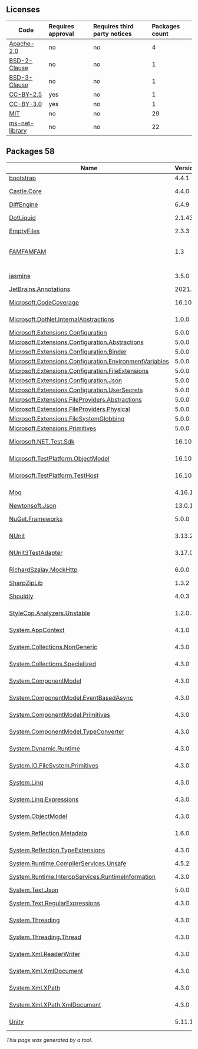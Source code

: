 Licenses
--------
	
|Code|Requires approval|Requires third party notices|Packages count|
|----------|:----|:----|:----|
|[Apache-2.0](licenses/apache-2.0)|no|no|4|
|[BSD-2-Clause](licenses/bsd-2-clause)|no|no|1|
|[BSD-3-Clause](licenses/bsd-3-clause)|no|no|1|
|[CC-BY-2.5](licenses/cc-by-2.5)|yes|no|1|
|[CC-BY-3.0](licenses/cc-by-3.0)|yes|no|1|
|[MIT](licenses/mit)|no|no|29|
|[ms-net-library](licenses/ms-net-library)|no|no|22|



Packages 58
--------

|Name|Version|Source|License|Used by|
|----------|:----|:----|:----|:----|
|[bootstrap](packages/npmjs.com/bootstrap/4.4.1)|4.4.1|[npmjs.com](https://www.npmjs.com/package/bootstrap/v/4.4.1)|[MIT](licenses/mit)|ThirdPartyLibraries|
|[Castle.Core](packages/nuget.org/castle.core/4.4.0)|4.4.0|[nuget.org](https://www.nuget.org/packages/Castle.Core/4.4.0)|[Apache-2.0](licenses/apache-2.0)|ThirdPartyLibraries internal|
|[DiffEngine](packages/nuget.org/diffengine/6.4.9)|6.4.9|[nuget.org](https://www.nuget.org/packages/DiffEngine/6.4.9)|[MIT](licenses/mit)|ThirdPartyLibraries|
|[DotLiquid](packages/nuget.org/dotliquid/2.1.436)|2.1.436|[nuget.org](https://www.nuget.org/packages/DotLiquid/2.1.436)|[Apache-2.0](licenses/apache-2.0)|ThirdPartyLibraries|
|[EmptyFiles](packages/nuget.org/emptyfiles/2.3.3)|2.3.3|[nuget.org](https://www.nuget.org/packages/EmptyFiles/2.3.3)|[MIT](licenses/mit)|ThirdPartyLibraries|
|[FAMFAMFAM](packages/custom/famfamfam/1.3)|1.3|[custom](http://www.famfamfam.com/)|[CC-BY-2.5](licenses/cc-by-2.5) OR [CC-BY-3.0](licenses/cc-by-3.0)|ThirdPartyLibraries internal|
|[jasmine](packages/npmjs.com/jasmine/3.5.0)|3.5.0|[npmjs.com](https://www.npmjs.com/package/jasmine/v/3.5.0)|[MIT](licenses/mit)|ThirdPartyLibraries internal|
|[JetBrains.Annotations](packages/nuget.org/jetbrains.annotations/2021.1.0)|2021.1.0|[nuget.org](https://www.nuget.org/packages/JetBrains.Annotations/2021.1.0)|[MIT](licenses/mit)|ThirdPartyLibraries|
|[Microsoft.CodeCoverage](packages/nuget.org/microsoft.codecoverage/16.10.0)|16.10.0|[nuget.org](https://www.nuget.org/packages/Microsoft.CodeCoverage/16.10.0)|[MIT](licenses/mit)|ThirdPartyLibraries internal|
|[Microsoft.DotNet.InternalAbstractions](packages/nuget.org/microsoft.dotnet.internalabstractions/1.0.0)|1.0.0|[nuget.org](https://www.nuget.org/packages/Microsoft.DotNet.InternalAbstractions/1.0.0)|[ms-net-library](licenses/ms-net-library)|ThirdPartyLibraries internal|
|[Microsoft.Extensions.Configuration](packages/nuget.org/microsoft.extensions.configuration/5.0.0)|5.0.0|[nuget.org](https://www.nuget.org/packages/Microsoft.Extensions.Configuration/5.0.0)|[MIT](licenses/mit)|ThirdPartyLibraries|
|[Microsoft.Extensions.Configuration.Abstractions](packages/nuget.org/microsoft.extensions.configuration.abstractions/5.0.0)|5.0.0|[nuget.org](https://www.nuget.org/packages/Microsoft.Extensions.Configuration.Abstractions/5.0.0)|[MIT](licenses/mit)|ThirdPartyLibraries|
|[Microsoft.Extensions.Configuration.Binder](packages/nuget.org/microsoft.extensions.configuration.binder/5.0.0)|5.0.0|[nuget.org](https://www.nuget.org/packages/Microsoft.Extensions.Configuration.Binder/5.0.0)|[MIT](licenses/mit)|ThirdPartyLibraries|
|[Microsoft.Extensions.Configuration.EnvironmentVariables](packages/nuget.org/microsoft.extensions.configuration.environmentvariables/5.0.0)|5.0.0|[nuget.org](https://www.nuget.org/packages/Microsoft.Extensions.Configuration.EnvironmentVariables/5.0.0)|[MIT](licenses/mit)|ThirdPartyLibraries|
|[Microsoft.Extensions.Configuration.FileExtensions](packages/nuget.org/microsoft.extensions.configuration.fileextensions/5.0.0)|5.0.0|[nuget.org](https://www.nuget.org/packages/Microsoft.Extensions.Configuration.FileExtensions/5.0.0)|[MIT](licenses/mit)|ThirdPartyLibraries|
|[Microsoft.Extensions.Configuration.Json](packages/nuget.org/microsoft.extensions.configuration.json/5.0.0)|5.0.0|[nuget.org](https://www.nuget.org/packages/Microsoft.Extensions.Configuration.Json/5.0.0)|[MIT](licenses/mit)|ThirdPartyLibraries|
|[Microsoft.Extensions.Configuration.UserSecrets](packages/nuget.org/microsoft.extensions.configuration.usersecrets/5.0.0)|5.0.0|[nuget.org](https://www.nuget.org/packages/Microsoft.Extensions.Configuration.UserSecrets/5.0.0)|[MIT](licenses/mit)|ThirdPartyLibraries|
|[Microsoft.Extensions.FileProviders.Abstractions](packages/nuget.org/microsoft.extensions.fileproviders.abstractions/5.0.0)|5.0.0|[nuget.org](https://www.nuget.org/packages/Microsoft.Extensions.FileProviders.Abstractions/5.0.0)|[MIT](licenses/mit)|ThirdPartyLibraries|
|[Microsoft.Extensions.FileProviders.Physical](packages/nuget.org/microsoft.extensions.fileproviders.physical/5.0.0)|5.0.0|[nuget.org](https://www.nuget.org/packages/Microsoft.Extensions.FileProviders.Physical/5.0.0)|[MIT](licenses/mit)|ThirdPartyLibraries|
|[Microsoft.Extensions.FileSystemGlobbing](packages/nuget.org/microsoft.extensions.filesystemglobbing/5.0.0)|5.0.0|[nuget.org](https://www.nuget.org/packages/Microsoft.Extensions.FileSystemGlobbing/5.0.0)|[MIT](licenses/mit)|ThirdPartyLibraries|
|[Microsoft.Extensions.Primitives](packages/nuget.org/microsoft.extensions.primitives/5.0.0)|5.0.0|[nuget.org](https://www.nuget.org/packages/Microsoft.Extensions.Primitives/5.0.0)|[MIT](licenses/mit)|ThirdPartyLibraries|
|[Microsoft.NET.Test.Sdk](packages/nuget.org/microsoft.net.test.sdk/16.10.0)|16.10.0|[nuget.org](https://www.nuget.org/packages/Microsoft.NET.Test.Sdk/16.10.0)|[MIT](licenses/mit)|ThirdPartyLibraries internal|
|[Microsoft.TestPlatform.ObjectModel](packages/nuget.org/microsoft.testplatform.objectmodel/16.10.0)|16.10.0|[nuget.org](https://www.nuget.org/packages/Microsoft.TestPlatform.ObjectModel/16.10.0)|[MIT](licenses/mit)|ThirdPartyLibraries internal|
|[Microsoft.TestPlatform.TestHost](packages/nuget.org/microsoft.testplatform.testhost/16.10.0)|16.10.0|[nuget.org](https://www.nuget.org/packages/Microsoft.TestPlatform.TestHost/16.10.0)|[MIT](licenses/mit)|ThirdPartyLibraries internal|
|[Moq](packages/nuget.org/moq/4.16.1)|4.16.1|[nuget.org](https://www.nuget.org/packages/Moq/4.16.1)|[BSD-3-Clause](licenses/bsd-3-clause)|ThirdPartyLibraries internal|
|[Newtonsoft.Json](packages/nuget.org/newtonsoft.json/13.0.1)|13.0.1|[nuget.org](https://www.nuget.org/packages/Newtonsoft.Json/13.0.1)|[MIT](licenses/mit)|ThirdPartyLibraries|
|[NuGet.Frameworks](packages/nuget.org/nuget.frameworks/5.0.0)|5.0.0|[nuget.org](https://www.nuget.org/packages/NuGet.Frameworks/5.0.0%2b42a8779499c1d1ed2488c2e6b9e2ee6ff6107766)|[Apache-2.0](licenses/apache-2.0)|ThirdPartyLibraries internal|
|[NUnit](packages/nuget.org/nunit/3.13.2)|3.13.2|[nuget.org](https://www.nuget.org/packages/NUnit/3.13.2)|[MIT](licenses/mit)|ThirdPartyLibraries internal|
|[NUnit3TestAdapter](packages/nuget.org/nunit3testadapter/3.17.0)|3.17.0|[nuget.org](https://www.nuget.org/packages/NUnit3TestAdapter/3.17.0)|[MIT](licenses/mit)|ThirdPartyLibraries internal|
|[RichardSzalay.MockHttp](packages/nuget.org/richardszalay.mockhttp/6.0.0)|6.0.0|[nuget.org](https://www.nuget.org/packages/RichardSzalay.MockHttp/6.0.0)|[MIT](licenses/mit)|ThirdPartyLibraries internal|
|[SharpZipLib](packages/nuget.org/sharpziplib/1.3.2)|1.3.2|[nuget.org](https://www.nuget.org/packages/SharpZipLib/1.3.2)|[MIT](licenses/mit)|ThirdPartyLibraries|
|[Shouldly](packages/nuget.org/shouldly/4.0.3)|4.0.3|[nuget.org](https://www.nuget.org/packages/Shouldly/4.0.3)|[BSD-2-Clause](licenses/bsd-2-clause)|ThirdPartyLibraries|
|[StyleCop.Analyzers.Unstable](packages/nuget.org/stylecop.analyzers.unstable/1.2.0.333)|1.2.0.333|[nuget.org](https://www.nuget.org/packages/StyleCop.Analyzers.Unstable/1.2.0.333)|[MIT](licenses/mit)|ThirdPartyLibraries internal|
|[System.AppContext](packages/nuget.org/system.appcontext/4.1.0)|4.1.0|[nuget.org](https://www.nuget.org/packages/System.AppContext/4.1.0)|[ms-net-library](licenses/ms-net-library)|ThirdPartyLibraries internal|
|[System.Collections.NonGeneric](packages/nuget.org/system.collections.nongeneric/4.3.0)|4.3.0|[nuget.org](https://www.nuget.org/packages/System.Collections.NonGeneric/4.3.0)|[ms-net-library](licenses/ms-net-library)|ThirdPartyLibraries internal|
|[System.Collections.Specialized](packages/nuget.org/system.collections.specialized/4.3.0)|4.3.0|[nuget.org](https://www.nuget.org/packages/System.Collections.Specialized/4.3.0)|[ms-net-library](licenses/ms-net-library)|ThirdPartyLibraries internal|
|[System.ComponentModel](packages/nuget.org/system.componentmodel/4.3.0)|4.3.0|[nuget.org](https://www.nuget.org/packages/System.ComponentModel/4.3.0)|[ms-net-library](licenses/ms-net-library)|ThirdPartyLibraries internal|
|[System.ComponentModel.EventBasedAsync](packages/nuget.org/system.componentmodel.eventbasedasync/4.3.0)|4.3.0|[nuget.org](https://www.nuget.org/packages/System.ComponentModel.EventBasedAsync/4.3.0)|[ms-net-library](licenses/ms-net-library)|ThirdPartyLibraries internal|
|[System.ComponentModel.Primitives](packages/nuget.org/system.componentmodel.primitives/4.3.0)|4.3.0|[nuget.org](https://www.nuget.org/packages/System.ComponentModel.Primitives/4.3.0)|[ms-net-library](licenses/ms-net-library)|ThirdPartyLibraries internal|
|[System.ComponentModel.TypeConverter](packages/nuget.org/system.componentmodel.typeconverter/4.3.0)|4.3.0|[nuget.org](https://www.nuget.org/packages/System.ComponentModel.TypeConverter/4.3.0)|[ms-net-library](licenses/ms-net-library)|ThirdPartyLibraries internal|
|[System.Dynamic.Runtime](packages/nuget.org/system.dynamic.runtime/4.3.0)|4.3.0|[nuget.org](https://www.nuget.org/packages/System.Dynamic.Runtime/4.3.0)|[ms-net-library](licenses/ms-net-library)|ThirdPartyLibraries internal|
|[System.IO.FileSystem.Primitives](packages/nuget.org/system.io.filesystem.primitives/4.3.0)|4.3.0|[nuget.org](https://www.nuget.org/packages/System.IO.FileSystem.Primitives/4.3.0)|[ms-net-library](licenses/ms-net-library)|ThirdPartyLibraries internal|
|[System.Linq](packages/nuget.org/system.linq/4.3.0)|4.3.0|[nuget.org](https://www.nuget.org/packages/System.Linq/4.3.0)|[ms-net-library](licenses/ms-net-library)|ThirdPartyLibraries internal|
|[System.Linq.Expressions](packages/nuget.org/system.linq.expressions/4.3.0)|4.3.0|[nuget.org](https://www.nuget.org/packages/System.Linq.Expressions/4.3.0)|[ms-net-library](licenses/ms-net-library)|ThirdPartyLibraries internal|
|[System.ObjectModel](packages/nuget.org/system.objectmodel/4.3.0)|4.3.0|[nuget.org](https://www.nuget.org/packages/System.ObjectModel/4.3.0)|[ms-net-library](licenses/ms-net-library)|ThirdPartyLibraries internal|
|[System.Reflection.Metadata](packages/nuget.org/system.reflection.metadata/1.6.0)|1.6.0|[nuget.org](https://www.nuget.org/packages/System.Reflection.Metadata/1.6.0)|[MIT](licenses/mit)|ThirdPartyLibraries internal|
|[System.Reflection.TypeExtensions](packages/nuget.org/system.reflection.typeextensions/4.3.0)|4.3.0|[nuget.org](https://www.nuget.org/packages/System.Reflection.TypeExtensions/4.3.0)|[ms-net-library](licenses/ms-net-library)|ThirdPartyLibraries internal|
|[System.Runtime.CompilerServices.Unsafe](packages/nuget.org/system.runtime.compilerservices.unsafe/4.5.2)|4.5.2|[nuget.org](https://www.nuget.org/packages/System.Runtime.CompilerServices.Unsafe/4.5.2)|[MIT](licenses/mit)|ThirdPartyLibraries|
|[System.Runtime.InteropServices.RuntimeInformation](packages/nuget.org/system.runtime.interopservices.runtimeinformation/4.3.0)|4.3.0|[nuget.org](https://www.nuget.org/packages/System.Runtime.InteropServices.RuntimeInformation/4.3.0)|[ms-net-library](licenses/ms-net-library)|ThirdPartyLibraries internal|
|[System.Text.Json](packages/nuget.org/system.text.json/5.0.0)|5.0.0|[nuget.org](https://www.nuget.org/packages/System.Text.Json/5.0.0)|[MIT](licenses/mit)|ThirdPartyLibraries|
|[System.Text.RegularExpressions](packages/nuget.org/system.text.regularexpressions/4.3.0)|4.3.0|[nuget.org](https://www.nuget.org/packages/System.Text.RegularExpressions/4.3.0)|[ms-net-library](licenses/ms-net-library)|ThirdPartyLibraries internal|
|[System.Threading](packages/nuget.org/system.threading/4.3.0)|4.3.0|[nuget.org](https://www.nuget.org/packages/System.Threading/4.3.0)|[ms-net-library](licenses/ms-net-library)|ThirdPartyLibraries internal|
|[System.Threading.Thread](packages/nuget.org/system.threading.thread/4.3.0)|4.3.0|[nuget.org](https://www.nuget.org/packages/System.Threading.Thread/4.3.0)|[ms-net-library](licenses/ms-net-library)|ThirdPartyLibraries internal|
|[System.Xml.ReaderWriter](packages/nuget.org/system.xml.readerwriter/4.3.0)|4.3.0|[nuget.org](https://www.nuget.org/packages/System.Xml.ReaderWriter/4.3.0)|[ms-net-library](licenses/ms-net-library)|ThirdPartyLibraries internal|
|[System.Xml.XmlDocument](packages/nuget.org/system.xml.xmldocument/4.3.0)|4.3.0|[nuget.org](https://www.nuget.org/packages/System.Xml.XmlDocument/4.3.0)|[ms-net-library](licenses/ms-net-library)|ThirdPartyLibraries internal|
|[System.Xml.XPath](packages/nuget.org/system.xml.xpath/4.3.0)|4.3.0|[nuget.org](https://www.nuget.org/packages/System.Xml.XPath/4.3.0)|[ms-net-library](licenses/ms-net-library)|ThirdPartyLibraries internal|
|[System.Xml.XPath.XmlDocument](packages/nuget.org/system.xml.xpath.xmldocument/4.3.0)|4.3.0|[nuget.org](https://www.nuget.org/packages/System.Xml.XPath.XmlDocument/4.3.0)|[ms-net-library](licenses/ms-net-library)|ThirdPartyLibraries internal|
|[Unity](packages/nuget.org/unity/5.11.10)|5.11.10|[nuget.org](https://www.nuget.org/packages/Unity/5.11.10)|[Apache-2.0](licenses/apache-2.0)|ThirdPartyLibraries|

*This page was generated by a tool.*